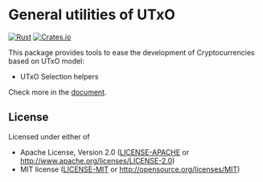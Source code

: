 # General utilities of UTxO

[![Rust](https://github.com/siegfried/utxo/actions/workflows/rust.yml/badge.svg)](https://github.com/siegfried/utxo/actions/workflows/rust.yml)
[![Crates.io](https://img.shields.io/crates/v/utxo)](https://crates.io/crates/utxo)

This package provides tools to ease the development of Cryptocurrencies based on UTxO model:

* UTxO Selection helpers

Check more in the [document](https://docs.rs/utxo).


## License

Licensed under either of

 * Apache License, Version 2.0
   ([LICENSE-APACHE](LICENSE-APACHE) or http://www.apache.org/licenses/LICENSE-2.0)
 * MIT license
   ([LICENSE-MIT](LICENSE-MIT) or http://opensource.org/licenses/MIT)
   
